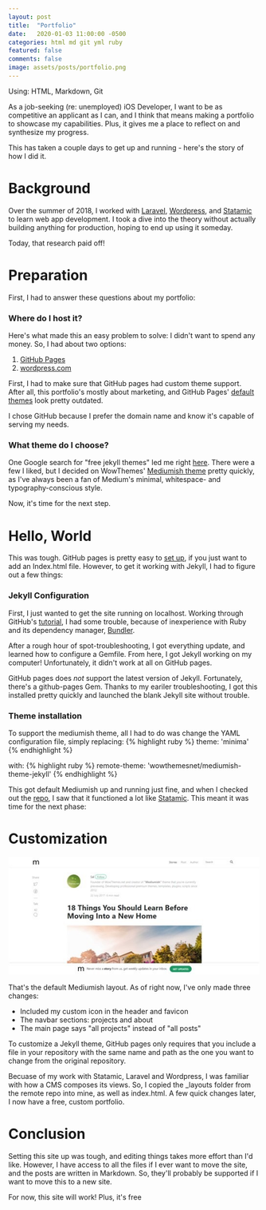 ```yaml
---
layout: post
title:  "Portfolio"
date:   2020-01-03 11:00:00 -0500
categories: html md git yml ruby
featured: false
comments: false
image: assets/posts/portfolio.png
---
```

Using: HTML, Markdown, Git

As a job-seeking (re: unemployed) iOS Developer, I want to be as competitive an applicant as I can, and I think that means making a portfolio to showcase my capabilities. Plus, it gives me a place to reflect on and synthesize my progress.

This has taken a couple days to get up and running - here's the story of how I did it.

# Background
Over the summer of 2018, I worked with [Laravel](https://laravel.com), [Wordpress](https://wordpress.org), and [Statamic](https://statamic.com) to learn web app development. I took a dive into the theory without actually building anything for production, hoping to end up using it someday.

Today, that research paid off!


# Preparation
First, I had to answer these questions about my portfolio:

### Where do I host it?

Here's what made this an easy problem to solve: I didn't want to spend any money. So, I had about two options:

1. [GitHub Pages](https://pages.github.com)
2. [wordpress.com](https://wordpress.com)

First, I had to make sure that GitHub pages had custom theme support. After all, this portfolio's mostly about marketing, and GitHub Pages' [default themes](https://pages.github.com/themes/) look pretty outdated.

I chose GitHub because I prefer the domain name and know it's capable of serving my needs.

### What theme do I choose?
One Google search for "free jekyll themes" led me right [here](https://jekyllthemes.io/free). There were a few I liked, but I decided on WowThemes' [Mediumish theme](https://jekyllthemes.io/theme/mediumish) pretty quickly, as I've always been a fan of Medium's minimal, whitespace- and typography-conscious style.

Now, it's time for the next step.

# Hello, World
This was tough. GitHub pages is pretty easy to [set up](https://guides.github.com/features/pages/), if you just want to add an Index.html file. However, to get it working with Jekyll, I had to figure out a few things:

### Jekyll Configuration
First, I just wanted to get the site running on localhost. Working through GitHub's [tutorial](https://help.github.com/en/github/working-with-github-pages/creating-a-github-pages-site-with-jekyll), I had some trouble, because of inexperience with Ruby and its dependency manager, [Bundler](http://bundler.io/).

After a rough hour of spot-troubleshooting, I got everything update, and learned how to configure a Gemfile. From here, I got Jekyll working on my computer! Unfortunately, it didn't work at all on GitHub pages.

GitHub pages does *not* support the latest version of Jekyll. Fortunately, there's a github-pages Gem. Thanks to my eariler troubleshooting, I got this installed pretty quickly and launched the blank Jekyll site without trouble.

### Theme installation
To support the mediumish theme, all I had to do was change the YAML configuration file, simply replacing:
{% highlight ruby %}
theme: 'minima'
{% endhighlight %}

with:
{% highlight ruby %}
remote-theme: 'wowthemesnet/mediumish-theme-jekyll'
{% endhighlight %}

This got default Mediumish up and running just fine, and when I checked out the [repo](https://github.com/wowthemesnet/mediumish-theme-jekyll), I saw that it functioned a lot like [Statamic](https://statamic.com). This meant it was time for the next phase:

# Customization
![Mediumish Default](../assets/posts/mediumish-default.jpg)

That's the default Mediumish layout. As of right now, I've only made three changes:
* Included my custom icon in the header and favicon
* The navbar sections: projects and about
* The main page says "all projects" instead of "all posts"

To customize a Jekyll theme, GitHub pages only requires that you include a file in your repository with the same name and path as the one you want to change from the original repository.

Becuase of my work with Statamic, Laravel and Wordpress, I was familiar with how a CMS composes its views. So, I copied the _layouts folder from the remote repo into mine, as well as index.html. A few quick changes later, I now have a free, custom portfolio.

# Conclusion
Setting this site up was tough, and editing things takes more effort than I'd like. However, I have access to all the files if I ever want to move the site, and the posts are written in Markdown. So, they'll probably be supported if I want to move this to a new site.

For now, this site will work! Plus, it's free
